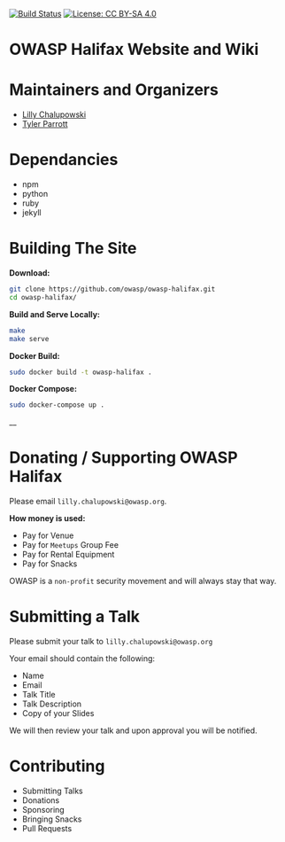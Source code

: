 [![Build Status](https://api.travis-ci.org/OWASP/owasp-halifax.svg?branch=master)](https://travis-ci.org/OWASP/owasp-halifax)
[![License: CC BY-SA 4.0](https://licensebuttons.net/l/by-sa/3.0/80x15.png)](https://raw.githubusercontent.com/OWASP/owasp-halifax/master/LICENSE)
# OWASP Halifax Website and Wiki

# Maintainers and Organizers

- [Lilly Chalupowski](https://lillypad.github.io)
- [Tyler Parrott](mailto:tyler.parrott@owasp.org)

# Dependancies
- npm
- python
- ruby
- jekyll

# Building The Site

__Download:__
```bash
git clone https://github.com/owasp/owasp-halifax.git
cd owasp-halifax/
```

__Build and Serve Locally:__
```bash
make
make serve
```

__Docker Build:__
```bash
sudo docker build -t owasp-halifax .
```

__Docker Compose:__
```bash
sudo docker-compose up .
```

__

# Donating / Supporting OWASP Halifax

Please email `lilly.chalupowski@owasp.org`.

__How money is used:__
- Pay for Venue
- Pay for `Meetups` Group Fee
- Pay for Rental Equipment
- Pay for Snacks

OWASP is a `non-profit` security movement and will always stay that way.

# Submitting a Talk

Please submit your talk to `lilly.chalupowski@owasp.org`

Your email should contain the following:
- Name
- Email
- Talk Title
- Talk Description
- Copy of your Slides

We will then review your talk and upon approval you will be notified.

# Contributing

- Submitting Talks
- Donations
- Sponsoring
- Bringing Snacks
- Pull Requests
